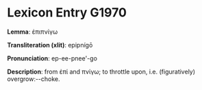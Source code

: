 # Lexicon Entry G1970

**Lemma**: ἐπιπνίγω

**Transliteration (xlit)**: epipnígō

**Pronunciation**: ep-ee-pnee'-go

**Description**:
from ἐπί and πνίγω; to throttle upon, i.e. (figuratively) overgrow:--choke.
